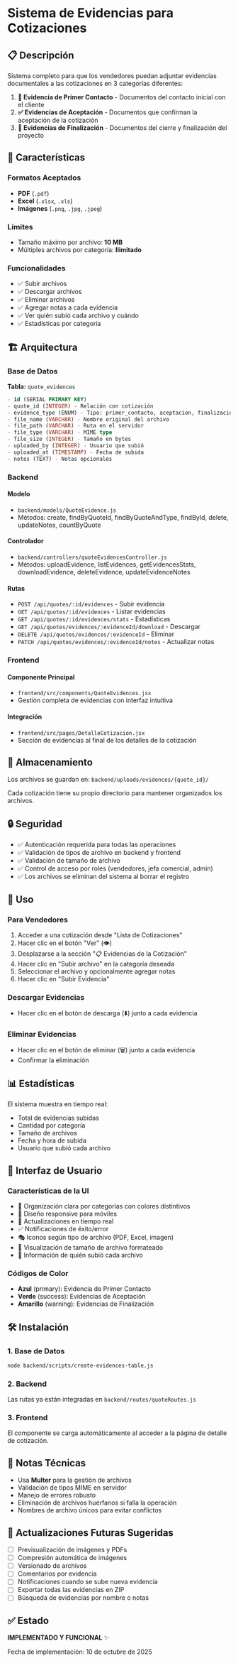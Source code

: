 # Sistema de Evidencias para Cotizaciones

## 📋 Descripción

Sistema completo para que los vendedores puedan adjuntar evidencias documentales a las cotizaciones en 3 categorías diferentes:

1. **📸 Evidencia de Primer Contacto** - Documentos del contacto inicial con el cliente
2. **✅ Evidencias de Aceptación** - Documentos que confirman la aceptación de la cotización
3. **🏁 Evidencias de Finalización** - Documentos del cierre y finalización del proyecto

## 🎯 Características

### Formatos Aceptados
- **PDF** (`.pdf`)
- **Excel** (`.xlsx`, `.xls`)
- **Imágenes** (`.png`, `.jpg`, `.jpeg`)

### Límites
- Tamaño máximo por archivo: **10 MB**
- Múltiples archivos por categoría: **Ilimitado**

### Funcionalidades
- ✅ Subir archivos
- ✅ Descargar archivos
- ✅ Eliminar archivos
- ✅ Agregar notas a cada evidencia
- ✅ Ver quién subió cada archivo y cuándo
- ✅ Estadísticas por categoría

## 🏗️ Arquitectura

### Base de Datos
**Tabla:** `quote_evidences`

```sql
- id (SERIAL PRIMARY KEY)
- quote_id (INTEGER) - Relación con cotización
- evidence_type (ENUM) - Tipo: primer_contacto, aceptacion, finalizacion
- file_name (VARCHAR) - Nombre original del archivo
- file_path (VARCHAR) - Ruta en el servidor
- file_type (VARCHAR) - MIME type
- file_size (INTEGER) - Tamaño en bytes
- uploaded_by (INTEGER) - Usuario que subió
- uploaded_at (TIMESTAMP) - Fecha de subida
- notes (TEXT) - Notas opcionales
```

### Backend

#### Modelo
- `backend/models/QuoteEvidence.js`
- Métodos: create, findByQuoteId, findByQuoteAndType, findById, delete, updateNotes, countByQuote

#### Controlador
- `backend/controllers/quoteEvidencesController.js`
- Métodos: uploadEvidence, listEvidences, getEvidencesStats, downloadEvidence, deleteEvidence, updateEvidenceNotes

#### Rutas
- `POST /api/quotes/:id/evidences` - Subir evidencia
- `GET /api/quotes/:id/evidences` - Listar evidencias
- `GET /api/quotes/:id/evidences/stats` - Estadísticas
- `GET /api/quotes/evidences/:evidenceId/download` - Descargar
- `DELETE /api/quotes/evidences/:evidenceId` - Eliminar
- `PATCH /api/quotes/evidences/:evidenceId/notes` - Actualizar notas

### Frontend

#### Componente Principal
- `frontend/src/components/QuoteEvidences.jsx`
- Gestión completa de evidencias con interfaz intuitiva

#### Integración
- `frontend/src/pages/DetalleCotizacion.jsx`
- Sección de evidencias al final de los detalles de la cotización

## 📁 Almacenamiento

Los archivos se guardan en: `backend/uploads/evidences/{quote_id}/`

Cada cotización tiene su propio directorio para mantener organizados los archivos.

## 🔒 Seguridad

- ✅ Autenticación requerida para todas las operaciones
- ✅ Validación de tipos de archivo en backend y frontend
- ✅ Validación de tamaño de archivo
- ✅ Control de acceso por roles (vendedores, jefa comercial, admin)
- ✅ Los archivos se eliminan del sistema al borrar el registro

## 🚀 Uso

### Para Vendedores

1. Acceder a una cotización desde "Lista de Cotizaciones"
2. Hacer clic en el botón "Ver" (👁️)
3. Desplazarse a la sección "📋 Evidencias de la Cotización"
4. Hacer clic en "Subir archivo" en la categoría deseada
5. Seleccionar el archivo y opcionalmente agregar notas
6. Hacer clic en "Subir Evidencia"

### Descargar Evidencias
- Hacer clic en el botón de descarga (⬇️) junto a cada evidencia

### Eliminar Evidencias
- Hacer clic en el botón de eliminar (🗑️) junto a cada evidencia
- Confirmar la eliminación

## 📊 Estadísticas

El sistema muestra en tiempo real:
- Total de evidencias subidas
- Cantidad por categoría
- Tamaño de archivos
- Fecha y hora de subida
- Usuario que subió cada archivo

## 🎨 Interfaz de Usuario

### Características de la UI
- 🎯 Organización clara por categorías con colores distintivos
- 📱 Diseño responsive para móviles
- 🔄 Actualizaciones en tiempo real
- ✅ Notificaciones de éxito/error
- 🎭 Iconos según tipo de archivo (PDF, Excel, imagen)
- 📏 Visualización de tamaño de archivo formateado
- 👤 Información de quién subió cada archivo

### Códigos de Color
- **Azul** (primary): Evidencia de Primer Contacto
- **Verde** (success): Evidencias de Aceptación
- **Amarillo** (warning): Evidencias de Finalización

## 🛠️ Instalación

### 1. Base de Datos
```bash
node backend/scripts/create-evidences-table.js
```

### 2. Backend
Las rutas ya están integradas en `backend/routes/quoteRoutes.js`

### 3. Frontend
El componente se carga automáticamente al acceder a la página de detalle de cotización.

## 📝 Notas Técnicas

- Usa **Multer** para la gestión de archivos
- Validación de tipos MIME en servidor
- Manejo de errores robusto
- Eliminación de archivos huérfanos si falla la operación
- Nombres de archivo únicos para evitar conflictos

## 🔄 Actualizaciones Futuras Sugeridas

- [ ] Previsualización de imágenes y PDFs
- [ ] Compresión automática de imágenes
- [ ] Versionado de archivos
- [ ] Comentarios por evidencia
- [ ] Notificaciones cuando se sube nueva evidencia
- [ ] Exportar todas las evidencias en ZIP
- [ ] Búsqueda de evidencias por nombre o notas

## ✅ Estado

**IMPLEMENTADO Y FUNCIONAL** ✨

Fecha de implementación: 10 de octubre de 2025

